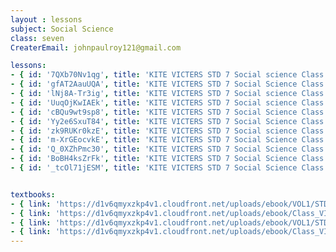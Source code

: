 ```yaml
--- 
layout : lessons 
subject: Social Science
class: seven
CreaterEmail: johnpaulroy121@gmail.com

lessons: 
- { id: '7QXb70Nv1qg', title: 'KITE VICTERS STD 7 Social science Class 01 (First Bell-ഫസ്റ്റ് ബെല്‍)' }
- { id: 'gfAT2AauUQA', title: 'KITE VICTERS STD 7 Social Science Class 02 (First Bell-ഫസ്റ്റ് ബെല്‍)' }
- { id: 'lNj8A-Tr3ig', title: 'KITE VICTERS STD 7 Social science Class 03 (First Bell-ഫസ്റ്റ് ബെല്‍)' }
- { id: 'UuqOjKwIAEk', title: 'KITE VICTERS STD 7 Social science Class 07 (First Bell-ഫസ്റ്റ് ബെല്‍)' }
- { id: 'cBQu9wt9sp8', title: 'KITE VICTERS STD 7 Social Science Class 05 (First Bell-ഫസ്റ്റ് ബെല്‍)' }
- { id: 'Yy2e6SxuT84', title: 'KITE VICTERS STD 7 Social Science Class 06 (First Bell-ഫസ്റ്റ് ബെല്‍)' }
- { id: 'zk9RUKr0kzE', title: 'KITE VICTERS STD 7 Social science Class 07 (First Bell-ഫസ്റ്റ് ബെല്‍)' }
- { id: 'm-XrGEocvkE', title: 'KITE VICTERS STD 7 Social Science Class 08 (First Bell-ഫസ്റ്റ് ബെല്‍)' }
- { id: 'Q_0XZhPmc30', title: 'KITE VICTERS STD 7 Social Science Class 09 (First Bell-ഫസ്റ്റ് ബെല്‍)' }
- { id: 'BoBH4ksZrFk', title: 'KITE VICTERS STD 7 Social Science Class 10 (First Bell-ഫസ്റ്റ് ബെല്‍)' }
- { id: '_tcOl71jESM', title: 'KITE VICTERS STD 7 Social Science Class 09 (First Bell-ഫസ്റ്റ് ബെല്‍)' }


textbooks:
- { link: 'https://d1v6qmyxzkp4v1.cloudfront.net/uploads/ebook/VOL1/STD7/SocialScienceMalayalam/SocialScienceMalayalam.pdf', title: 'SocialScience part-1' , medium: 'malayalam ' }
- { link: 'https://d1v6qmyxzkp4v1.cloudfront.net/uploads/ebook/Class_VII/Social%20Science_M_Vol_II/SocialScienceMalayalam.pdf', title: 'SocialScience part-2' , medium: ' malayalam' }
- { link: 'https://d1v6qmyxzkp4v1.cloudfront.net/uploads/ebook/VOL1/STD7/SocialScienceEnglish/SocialScienceEnglish.pdf', title: 'SocialScience part-1' , medium: 'English' }
- { link: 'https://d1v6qmyxzkp4v1.cloudfront.net/uploads/ebook/Class_VII/Social%20Science_E_Vol_II/SocialScienceEnglish.pdf', title: 'SocialScience part-2' , medium: ' English' }
---
```

